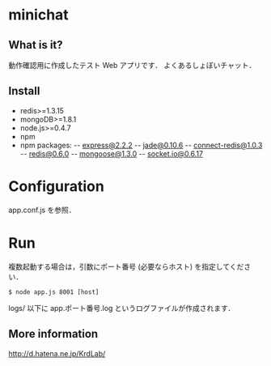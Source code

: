minichat
========

## What is it?
動作確認用に作成したテスト Web アプリです．
よくあるしょぼいチャット．

## Install
- redis>=1.3.15
- mongoDB>=1.8.1
- node.js>=0.4.7
- npm
- npm packages:
-- express@2.2.2
-- jade@0.10.6
-- connect-redis@1.0.3
-- redis@0.6.0
-- mongoose@1.3.0
-- socket.io@0.6.17

# Configuration
app.conf.js を参照．

# Run
複数起動する場合は，引数にポート番号 (必要ならホスト) を指定してください．

    $ node app.js 8001 [host]

logs/ 以下に app.ポート番号.log というログファイルが作成されます．

## More information
http://d.hatena.ne.jp/KrdLab/

